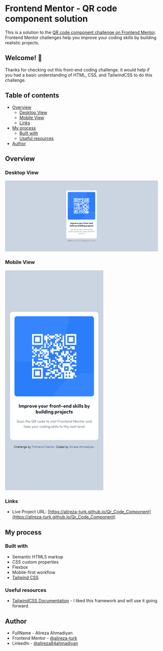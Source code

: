 # Frontend Mentor - QR code component solution

This is a solution to the [QR code component challenge on Frontend Mentor](https://www.frontendmentor.io/challenges/qr-code-component-iux_sIO_H). Frontend Mentor challenges help you improve your coding skills by building realistic projects.

## Welcome! 👋
Thanks for checking out this front-end coding challenge.
it would help if you had a basic understanding of HTML, CSS, and TailwindCSS to do this challenge.

## Table of contents

- [Overview](#overview)
  - [Desktop View](#desktop-view)
  - [Mobile View](#mobile-view)
  - [Links](#links)
- [My process](#my-process)
  - [Built with](#built-with)
  - [Useful resources](#useful-resources)
- [Author](#author)

## Overview

### Desktop View
![](./design/desktop-design.jpg)

### Mobile View
![](./design/mobile-design.jpg)

### Links
- Live Project URL: [https://alireza-turk.github.io/Qr_Code_Component](https://alireza-turk.github.io/Qr_Code_Component)

## My process

### Built with

- Semantic HTML5 markup
- CSS custom properties
- Flexbox
- Mobile-first workflow
- [Tailwind CSS](https://tailwindcss.com)

### Useful resources

- [TailwindCSS Documentation](https://tailwindcss.com/docs) - I liked this framework and will use it going forward.


## Author

- FullName - Alireza Ahmadiyan
- Frontend Mentor - [@alireza-turk](https://www.frontendmentor.io/profile/alireza-turk)
- LinkedIn - [@alireza84ahmadiyan](https://www.linkedin.com/in/alireza84ahmadiyan)
